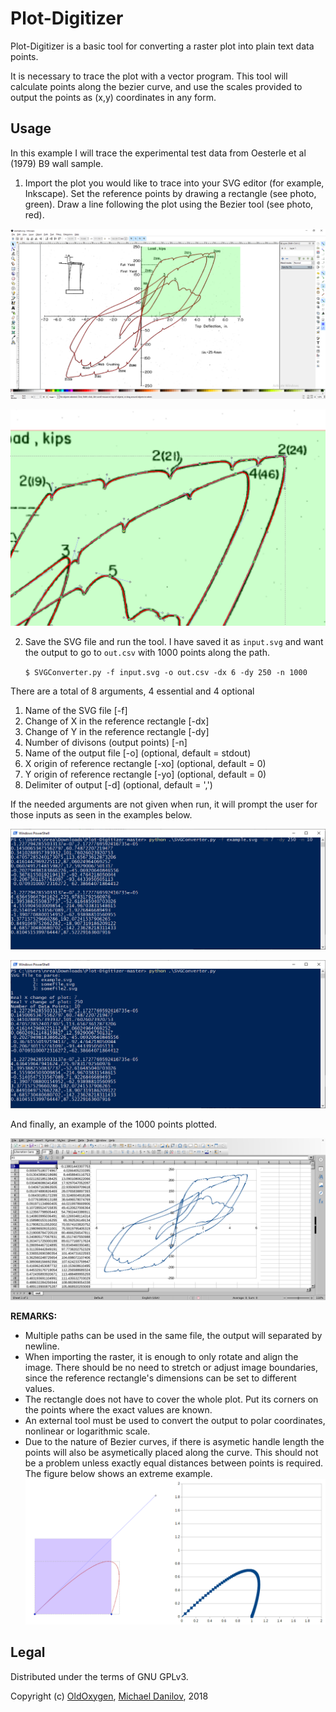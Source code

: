 # Plot-Digitizer

Plot-Digitizer is a basic tool for converting a raster plot into
plain text data points.

It is necessary to trace the plot with a vector program. This tool will calculate points along the bezier curve, and use the scales provided to output the points as (x,y) coordinates in any form.

## Usage

In this example I will trace the experimental test data from Oesterle et al (1979) B9 wall sample.

1. Import the plot you would like to trace into your SVG editor (for
example, Inkscape). Set the reference points by drawing a rectangle
(see photo, green). Draw a line following the plot using the Bezier
tool (see photo, red).

![SVG](docs/Pic1.png)

![Closeup](docs/Pic2.png)

2. Save the SVG file and run the tool. I have saved it as `input.svg`
   and want the output to go to `out.csv` with 1000 points along the path.

    `$ SVGConverter.py -f input.svg -o out.csv -dx 6 -dy 250 -n 1000`

There are a total of 8 arguments, 4 essential and 4 optional
1. Name of the SVG file [-f]
2. Change of X in the reference rectangle [-dx]
3. Change of Y in the reference rectangle [-dy]
4. Number of divisons (output points) [-n]
5. Name of the output file [-o] (optional, default = stdout)
6. X origin of reference rectangle [-xo] (optional, default = 0)
7. Y origin of reference rectangle [-yo] (optional, default = 0)
8. Delimiter of output [-d] (optional, default = ',')

If the needed arguments are not given when run, it will prompt the user for those inputs as seen in the examples below.

![Example 1](docs/Pic3.png)

![Example 2](docs/Pic4.png)

And finally, an example of the 1000 points plotted.

![Plot](docs/Pic5.png)

**REMARKS:**
* Multiple paths can be used in the same file, the output will separated by newline.
* When importing the raster, it is enough to only rotate and align the image. There should be no need to stretch or adjust image boundaries, since the reference rectangle's dimensions can be set to different values.
* The rectangle does not have to cover the whole plot. Put its corners on the points where the exact values are known.
* An external tool must be used to convert the output to polar coordinates, nonlinear or logarithmic scale.
* Due to the nature of Bezier curves, if there is asymetic handle length the points will also be asymetically placed along the curve. This should not be a problem unless exactly equal distances between points is required. The figure below shows an extreme example. 
![Bezier Velocity](docs/Remark.png)

## Legal

Distributed under the terms of GNU GPLv3.

Copyright (c) [OldOxygen](https://github.com/OldOxygen), [Michael Danilov](https://github.com/mike402), 2018
